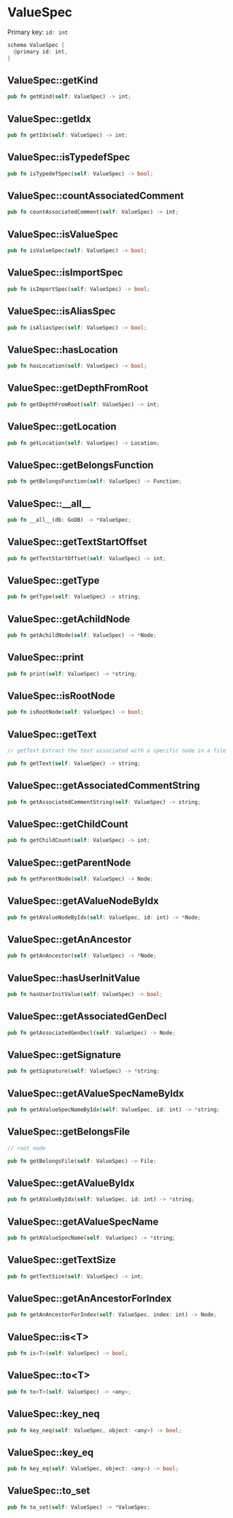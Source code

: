 # ValueSpec

Primary key: `id: int`

```rust
schema ValueSpec {
  @primary id: int,
}
```
## ValueSpec::getKind

```rust
pub fn getKind(self: ValueSpec) -> int;
```
## ValueSpec::getIdx

```rust
pub fn getIdx(self: ValueSpec) -> int;
```
## ValueSpec::isTypedefSpec

```rust
pub fn isTypedefSpec(self: ValueSpec) -> bool;
```
## ValueSpec::countAssociatedComment

```rust
pub fn countAssociatedComment(self: ValueSpec) -> int;
```
## ValueSpec::isValueSpec

```rust
pub fn isValueSpec(self: ValueSpec) -> bool;
```
## ValueSpec::isImportSpec

```rust
pub fn isImportSpec(self: ValueSpec) -> bool;
```
## ValueSpec::isAliasSpec

```rust
pub fn isAliasSpec(self: ValueSpec) -> bool;
```
## ValueSpec::hasLocation

```rust
pub fn hasLocation(self: ValueSpec) -> bool;
```
## ValueSpec::getDepthFromRoot

```rust
pub fn getDepthFromRoot(self: ValueSpec) -> int;
```
## ValueSpec::getLocation

```rust
pub fn getLocation(self: ValueSpec) -> Location;
```
## ValueSpec::getBelongsFunction

```rust
pub fn getBelongsFunction(self: ValueSpec) -> Function;
```
## ValueSpec::\_\_all\_\_

```rust
pub fn __all__(db: GoDB) -> *ValueSpec;
```
## ValueSpec::getTextStartOffset

```rust
pub fn getTextStartOffset(self: ValueSpec) -> int;
```
## ValueSpec::getType

```rust
pub fn getType(self: ValueSpec) -> string;
```
## ValueSpec::getAchildNode

```rust
pub fn getAchildNode(self: ValueSpec) -> *Node;
```
## ValueSpec::print

```rust
pub fn print(self: ValueSpec) -> *string;
```
## ValueSpec::isRootNode

```rust
pub fn isRootNode(self: ValueSpec) -> bool;
```
## ValueSpec::getText

```rust
// getText Extract the text associated with a specific node in a file
```
```rust
pub fn getText(self: ValueSpec) -> string;
```
## ValueSpec::getAssociatedCommentString

```rust
pub fn getAssociatedCommentString(self: ValueSpec) -> string;
```
## ValueSpec::getChildCount

```rust
pub fn getChildCount(self: ValueSpec) -> int;
```
## ValueSpec::getParentNode

```rust
pub fn getParentNode(self: ValueSpec) -> Node;
```
## ValueSpec::getAValueNodeByIdx

```rust
pub fn getAValueNodeByIdx(self: ValueSpec, id: int) -> *Node;
```
## ValueSpec::getAnAncestor

```rust
pub fn getAnAncestor(self: ValueSpec) -> *Node;
```
## ValueSpec::hasUserInitValue

```rust
pub fn hasUserInitValue(self: ValueSpec) -> bool;
```
## ValueSpec::getAssociatedGenDecl

```rust
pub fn getAssociatedGenDecl(self: ValueSpec) -> Node;
```
## ValueSpec::getSignature

```rust
pub fn getSignature(self: ValueSpec) -> *string;
```
## ValueSpec::getAValueSpecNameByIdx

```rust
pub fn getAValueSpecNameByIdx(self: ValueSpec, id: int) -> *string;
```
## ValueSpec::getBelongsFile

```rust
// root node
```
```rust
pub fn getBelongsFile(self: ValueSpec) -> File;
```
## ValueSpec::getAValueByIdx

```rust
pub fn getAValueByIdx(self: ValueSpec, id: int) -> *string;
```
## ValueSpec::getAValueSpecName

```rust
pub fn getAValueSpecName(self: ValueSpec) -> *string;
```
## ValueSpec::getTextSize

```rust
pub fn getTextSize(self: ValueSpec) -> int;
```
## ValueSpec::getAnAncestorForIndex

```rust
pub fn getAnAncestorForIndex(self: ValueSpec, index: int) -> Node;
```
## ValueSpec::is\<T\>

```rust
pub fn is<T>(self: ValueSpec) -> bool;
```
## ValueSpec::to\<T\>

```rust
pub fn to<T>(self: ValueSpec) -> <any>;
```
## ValueSpec::key\_neq

```rust
pub fn key_neq(self: ValueSpec, object: <any>) -> bool;
```
## ValueSpec::key\_eq

```rust
pub fn key_eq(self: ValueSpec, object: <any>) -> bool;
```
## ValueSpec::to\_set

```rust
pub fn to_set(self: ValueSpec) -> *ValueSpec;
```

